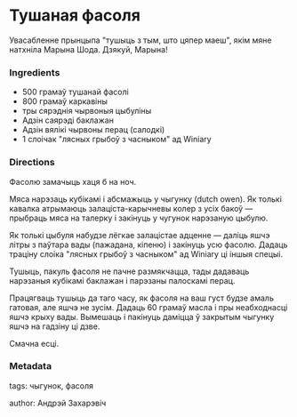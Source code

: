 # Тушаная фасоля

Увасабленне прынцыпа "тушыць з тым, што цяпер маеш", якім мяне натхніла Марына Шода. Дзякуй, Марына!

### Ingredients

 * 500 грамаў тушанай фасолі
 * 800 грамаў каркавіны
 * тры сярэднія чырвоныя цыбуліны
 * Адзін саярэді баклажан
 * Адзін вялікі чырвоны перац (салодкі)
 * 1 слоічак "лясных грыбоў з часныком" ад Winiary

### Directions

Фасолю замачыць хаця б на ноч. 

Мяса нарэзаць кубікамі і абсмажыць у чыгунку (dutch owen). Як толькі кавалка атрымаюць залаціста-карычневы колер з усіх бакоў — прыбраць мяса на талерку і закінуць у чугунок нарэзаную цыбулю. 

Як толькі цыбуля набудзе лёгкае залацістае адценне — даліць яшчэ літры з паўтара вады (пажадана, кіпеню) і закінуць усю фасолю. Дадаць траціну слоіка "лясных грыбоў з часныком" ад Winiary ці іншыя спецыі.

Тушыць, пакуль фасоля не пачне размякчацца, тады дадаваць нарэзаныя кубікамі баклажан і парэзаны палоскамі перац. 

Працягваць тушыць да таго часу, як фасоля на ваш густ будзе амаль гатовая, але яшчэ не зусім. Дадаць 60 грамаў масла і пры неабходнасці яшчэ крыху вады. Вымешаць і пакінуць даміцца ў закрытым чыгунку яшчэ на гадзіну ці дзве.

Смачна есці.

### Metadata

tags: чыгунок, фасоля

author: Андрэй Захарэвіч
